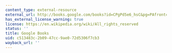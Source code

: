 ```yaml
---
content_type: external-resource
external_url: http://books.google.com/books?id=CPgPd5e6_hsC&pg=PAfrontcover
has_external_license_warning: true
license: https://en.wikipedia.org/wiki/All_rights_reserved
status: ''
title: Google Books
uid: c513483c-2b09-47cc-9ae0-72d5306f7cb3
wayback_url: ''
---
```

